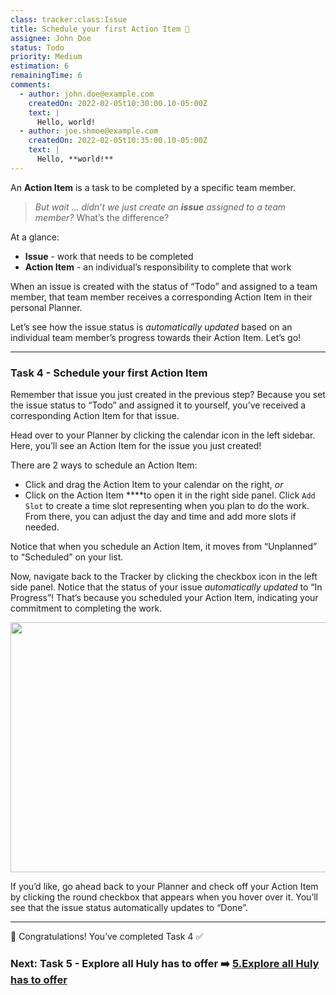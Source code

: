 ```yaml
---
class: tracker:class:Issue
title: Schedule your first Action Item 📆
assignee: John Doe
status: Todo
priority: Medium
estimation: 6
remainingTime: 6
comments:
  - author: john.doe@example.com
    createdOn: 2022-02-05t10:30:00.10-05:00Z
    text: |
      Hello, world!
  - author: joe.shmoe@example.com
    createdOn: 2022-02-05t10:35:00.10-05:00Z
    text: |
      Hello, **world!**
---
```

An **Action Item** is a task to be completed by a specific team member. 

> *But wait … didn’t we just create an **issue** assigned to a team member?* What’s the difference? 

At a glance:

* **Issue** - work that needs to be completed 
* **Action Item** - an individual’s responsibility to complete that work

When an issue is created with the status of “Todo” and assigned to a team member, that team member receives a corresponding Action Item in their personal Planner.

Let’s see how the issue status is *automatically updated* based on an individual team member’s progress towards their Action Item. Let’s go!

---

### Task 4 - Schedule your first Action Item

Remember that issue you just created in the previous step? Because you set the issue status to “Todo” and assigned it to yourself, you’ve received a corresponding Action Item for that issue.

Head over to your Planner by clicking the calendar icon in the left sidebar. Here, you’ll see an Action Item for the issue you just created!

There are 2 ways to schedule an Action Item:

* Click and drag the Action Item to your calendar on the right, *or*
* Click on the Action Item ****to open it in the right side panel. Click `Add Slot` to create a time slot representing when you plan to do the work. From there, you can adjust the day and time and add more slots if needed.

Notice that when you schedule an Action Item, it moves from “Unplanned” to “Scheduled” on your list.

Now, navigate back to the Tracker by clicking the checkbox icon in the left side panel. Notice that the status of your issue *automatically updated* to “In Progress”! That’s because you scheduled your Action Item, indicating your commitment to completing the work.

<img src="../files/onboarding-create-todo.gif" width="640" height="400"/>

If you’d like, go ahead back to your Planner and check off your Action Item by clicking the round checkbox that appears when you hover over it. You’ll see that the issue status automatically updates to “Done”.

---

🎉 Congratulations! You’ve completed Task 4 ✅  

### Next: Task 5 - Explore all Huly has to offer ➡️ [5.Explore all Huly has to offer](./5.Explore%20all%20Huly%20has%20to%20offer.md)
